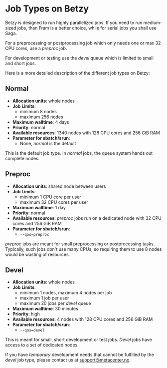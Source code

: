 # Job Types on Betzy

Betzy is designed to run highly parallelized jobs.  If you need to run medium-sized jobs, than Fram is a better choice, while for serial jobs you shall use Saga.

For a preprocessing or postprocessing job which only needs one or max 32 CPU cores, use a *preproc* job.

For development or testing use the  *devel* queue which is limited to small and short jobs. 

Here is a more detailed description of the different job types on Betzy:

## Normal

- __Allocation units__: whole nodes
- __Job Limits__:
    - minimum 8 nodes
    - maximum 256 nodes
- __Maximum walltime__: 4 days
- __Priority__: normal
- __Available resources__: 1340 nodes with 128 CPU cores and 256 GiB RAM
- __Parameter for sbatch/srun__:
    - None, _normal_ is the default

This is the default job type. In _normal_ jobs, the queue system hands out complete nodes.


## Preproc

- __Allocation units__: shared node between users
- __Job Limits__:
    - minimum 1 CPU core per user
    - maximum 32 CPU cores per user
- __Maximum walltime__: 1 day
- __Priority__: normal
- __Available resources__: *preproc* jobs run on a dedicated node with 32 CPU
	cores and 256 GiB RAM
- __Parameter for sbatch/srun__:
    - `--qos=preproc`

*preproc* jobs are meant for small preprocessing or postprocessing tasks.  Typically, such jobs don't use many CPUs, so requiring them to use 8 nodes would be wasting of resources.

## Devel

- __Allocation units__: whole nodes
- __Job Limits__:
    - minimum 1 nodes, maximum 4 nodes per job
    - maximum 1 job per user
    - maximum 20 jobs per *devel* queue
- __Maximum walltime__: 30 minutes
- __Priority__: high
- __Available resources__: 4 nodes with 128 CPU cores and 256 GiB RAM
- __Parameter for sbatch/srun__: 
    - `--qos=devel`

This is meant for small, short development or test jobs.  *Devel* jobs have access to a set of dedicated nodes.

If you have _temporary_ development needs that cannot be fulfilled by the _devel_ job type, please contact us at
<support@metacenter.no>.
